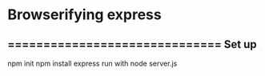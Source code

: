 # Browserifying express
==============================
Set up
-----------
npm init
npm install express
run with node server.js
